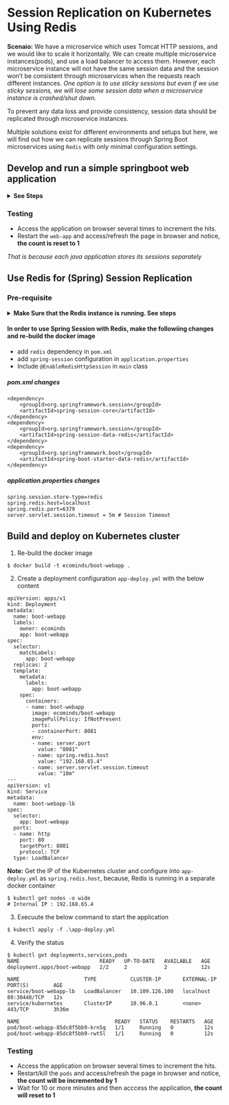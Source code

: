 # Session Replication on Kubernetes Using Redis
**Scenaio:** We have a microservice which uses Tomcat HTTP sessions, and we would like to scale it horizontally. We can create multiple microservice instances(pods), and use a load balancer to access them. However, each microservice instance will not have the same session data and the session won’t be consistent through microservices when the requests reach different instances. 
*One option is to use sticky sessions but even if we use sticky sessions, we will lose some session data when a microservice instance is crashed/shut down.* 

To prevent any data loss and provide consistency, session data should be replicated through microservice instances.

Multiple solutions exist for different environments and setups but here, we will find out how we can replicate sessions through Spring Boot microservices using `Redis` with only minimal configuration settings.

## Develop and run a simple springboot web application

<details>
<summary><b>See Steps</b></summary>

#### Create a Dockerfile in root path of the application with the below content

```
FROM openjdk:8-jdk-alpine
ARG JAR_FILE=target/*.jar
COPY ${JAR_FILE} app.jar
VOLUME /tmp
ENTRYPOINT ["java","-jar","/app.jar"]
```

- Run in docker environment and test
```
# Build a docker container
$ docker build -t ecominds/boot-webapp .
```
```
# Execute the below command to satrt the container
$ docker run -it -d --rm --name=boot-webapp -p 80:8080 ecominds/boot-webapp
```

</details>

### Testing
  - Access the application on browser several times to increment the hits.
  - Restart the `web-app` and access/refresh the page in browser and notice, **the count is reset to 1**
  
*That is because each java application stores its sessions separately*

## Use Redis for (Spring) Session Replication

### Pre-requisite
<details>
<summary><b>Make Sure that the Redis instance is running. See steps</b></summary>

#### Run Redis on docker container
- Execute the below command to download the latest version and start it

```
$ docker run -d -it --name=docker_redis -p 6379:6379 redis/redis-stack:latest
```

- Execute the below command to test
```
$ $ docker exec -it docker_redis redis-cli ping
```

And the output will be **PONG**

</details>

#### In order to use Spring Session with Redis, make the followiing changes and re-build the docker image
- add `redis` dependency in `pom.xml`
- add `spring-session` configuration in `application.properties`
- Include `@EnableRedisHttpSession` in `main` class

##### pom.xml changes
```
<dependency>
	<groupId>org.springframework.session</groupId>
	<artifactId>spring-session-core</artifactId>
</dependency>
<dependency>
	<groupId>org.springframework.session</groupId>
	<artifactId>spring-session-data-redis</artifactId>
</dependency>
<dependency>
	<groupId>org.springframework.boot</groupId>
	<artifactId>spring-boot-starter-data-redis</artifactId>
</dependency>
```
##### application.properties changes
```
spring.session.store-type=redis
spring.redis.host=localhost
spring.redis.port=6379
server.servlet.session.timeout = 5m # Session Timeout
```

## Build and deploy on Kubernetes cluster
1. Re-build the docker image
```
$ docker build -t ecominds/boot-webapp .
```

2. Create a deployment configuration `app-deploy.yml` with the below content
```
apiVersion: apps/v1
kind: Deployment
metadata:
  name: boot-webapp
  labels:
    owner: ecominds
    app: boot-webapp
spec:
  selector:
    matchLabels:
      app: boot-webapp
  replicas: 2
  template:
    metadata:
      labels:
        app: boot-webapp
    spec:
      containers:
      - name: boot-webapp
        image: ecominds/boot-webapp
        imagePullPolicy: IfNotPresent
        ports:
        - containerPort: 8081
        env:
        - name: server.port
          value: "8081"
        - name: spring.redis.host
          value: "192.168.65.4"
        - name: server.servlet.session.timeout
          value: "10m"          
---     
apiVersion: v1
kind: Service
metadata:
  name: boot-webapp-lb
spec:
  selector:
    app: boot-webapp
  ports:
  - name: http
    port: 80
    targetPort: 8081
    protocol: TCP
  type: LoadBalancer
```

**Note:** Get the IP of the Kubernetes cluster and configure into `app-deploy.yml` as `spring.redis.host`, because, Redis is running in a separate docker container
```
$ kubectl get nodes -o wide
# Internal IP : 192.168.65.4
```

3. Execuute the below command to start the application
```
$ kubectl apply -f .\app-deploy.yml
```

4. Verify the status
```
$ kubectl get deployments,services,pods
NAME                          READY   UP-TO-DATE   AVAILABLE   AGE
deployment.apps/boot-webapp   2/2     2            2           12s

NAME                     TYPE           CLUSTER-IP       EXTERNAL-IP   PORT(S)        AGE
service/boot-webapp-lb   LoadBalancer   10.109.126.100   localhost     80:30448/TCP   12s
service/kubernetes       ClusterIP      10.96.0.1        <none>        443/TCP        3h36m

NAME                               READY   STATUS    RESTARTS   AGE
pod/boot-webapp-85dc8f5bb9-krn5q   1/1     Running   0          12s
pod/boot-webapp-85dc8f5bb9-rwt5l   1/1     Running   0          12s
```

### Testing
  - Access the application on browser several times to increment the hits.
  - Restart/kill the `pods` and access/refresh the page in browser and notice, **the count will be incremented by 1**
  - Wait for 10 or more minutes and then acccess the application, **the count will reset to 1**